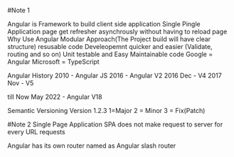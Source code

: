 #Note 1

Angular is Framework to build client side application
Single Pingle Application page get refresher asynchrously without having to reload page
Why Use Angular
Modular Approach(The Project build will have clear structure)
resusable code
Develeopemnt quicker and easier (Validate, routing and so on)
Unit testable and Easy Maintainable code
Google = Angular
Microsoft = TypeScript

Angular History
2010 - Angular JS
2016 - Angular V2
2016 Dec - V4
2017 Nov - V5

till Now May 2022 - Angular V18 

Semantic Versioning Version 1.2.3
1=Major 2 = Minor 3 = Fix(Patch)


#Note 2
Single Page Application
SPA does not make request to server for every URL requests

Angular has its own router named as Angular slash router




